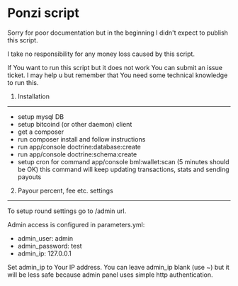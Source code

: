 Ponzi script
========================
Sorry for poor documentation but in the beginning I didn't expect to publish this script.

I take no responsibility for any money loss caused by this script.

If You want to run this script but it does not work You can submit an issue ticket.
I may help u but remember that You need some technical knowledge to run this.

1) Installation
----------------------------------
- setup mysql DB
- setup bitcoind (or other daemon) client
- get a composer
- run composer install and follow instructions
- run app/console doctrine:database:create
- run app/console doctrine:schema:create
- setup cron for command app/console bml:wallet:scan (5 minutes should be OK) this command will keep updating transactions, stats and sending payouts

2) Payour percent, fee etc. settings
----------------------------------
To setup round settings go to /admin url.

Admin access is configured in parameters.yml:

- admin_user: admin
- admin_password: test
- admin_ip: 127.0.0.1

Set admin_ip to Your IP address. You can leave admin_ip blank (use ~) but it will be less safe because admin panel uses simple http authentication.
